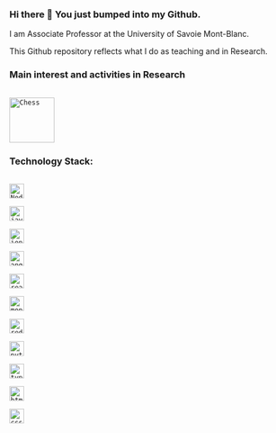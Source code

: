 ### Hi there 👋 You just bumped into my Github. 

I am Associate Professor at the University of Savoie Mont-Blanc.

This Github repository reflects what I do as teaching and in Research.

### Main interest and activities in Research

[<code>
<img alt="Chess" width="80px" src="https://www.freeiconspng.com/thumbs/chess-icon/chess-icon-28.png">
</code>](https://www.chessprogramming.org/Main_Page)



### Technology Stack:

[<code>
<img alt="Node.js" width="26px" src="https://img.icons8.com/color/240/000000/nodejs.png">
</code>](https://nodejs.org/en/)
[<code>
<img alt="javascript" width="26px" src="https://img.icons8.com/color/240/000000/javascript.png" />
</code>](https://developer.mozilla.org/en-US/docs/Web/JavaScript)
[<code>
<img alt="ionic" width="26px" src="https://img.icons8.com/ios-filled/2x/ionic.png" />
</code>](https://ionicframework.com/)
[<code>
<img alt="angular" width="26px" src="https://cdn.worldvectorlogo.com/logos/angular-icon.svg" />
</code>](https://angular.io/)
[<code> 
<img alt="react" width="26px" src="https://img.icons8.com/color/240/000000/react-native.png" />
</code>](https://reactjs.org/)
[<code> 
<img alt="mongodb" width="26px" src="https://img.icons8.com/color/452/mongodb.png" />
</code>](https://www.mongodb.com/)
[<code> 
<img alt="redis" width="26px" src="https://img.icons8.com/color/452/redis.png" />
</code>](https://redislabs.com/)
[<code>
<img alt="python" width="26px" src="https://img.icons8.com/color/240/000000/python.png">
</code>](https://www.python.org/)
[<code>
<img alt="typescript" width="26px" src="https://img.icons8.com/color/240/000000/typescript.png">
</code>](https://www.typescriptlang.org/)
[<code>
<img alt="html5" width="26px" src="https://img.icons8.com/color/240/000000/html-5.png">
</code>](https://developer.mozilla.org/en-US/docs/Web/HTML)
[<code>
<img alt="css3" width="26px" src="https://img.icons8.com/color/240/000000/css3.png">
</code>](https://developer.mozilla.org/en-US/docs/Web/CSS)


<!--
**mphuget/mphuget** is a ✨ _special_ ✨ repository because its `README.md` (this file) appears on your GitHub profile.

Here are some ideas to get you started:

- 🔭 I’m currently working on ...
- 🌱 I’m currently learning ...
- 👯 I’m looking to collaborate on ...
- 🤔 I’m looking for help with ...
- 💬 Ask me about ...
- 📫 How to reach me: ...
- 😄 Pronouns: ...
- ⚡ Fun fact: ...
-->

